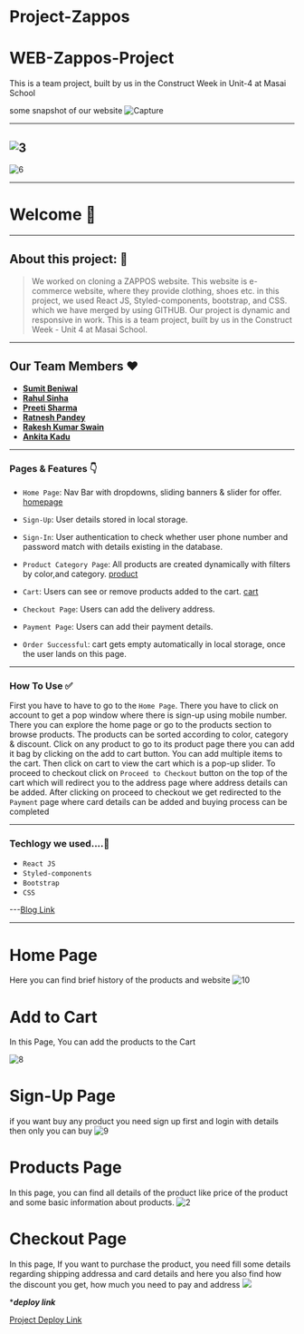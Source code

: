 # Project-Zappos
# WEB-Zappos-Project
This is a team project, built by us in the Construct Week in Unit-4 at Masai School


some snapshot of our website
![Capture](https://miro.medium.com/max/1400/1*qpLpp4niJB1esWy_l8vPoQ.jpeg)

---------
![3](https://miro.medium.com/max/1400/1*_XG6U5eTXUMDVBqty436Vw.png)
----------------

![6](https://miro.medium.com/max/1400/1*C_RUduBHzqmEpykYLNsZJA.jpeg)


---

# Welcome 👋

---

## About this project: 🙌

> We worked on cloning a ZAPPOS website. This website is e-commerce website, where they provide clothing, shoes etc. in this project, we used React JS, Styled-components, bootstrap, and CSS. which we have merged by using GITHUB. Our project is dynamic and responsive in work.
> This is a team project, built by us in the Construct Week - Unit 4 at Masai School.


---

## Our Team Members ❤️

- [**Sumit Beniwal**](https://www.linkedin.com/in/sumit-beniwal-987595232/)
- [**Rahul Sinha**](https://www.linkedin.com/in/rahul-sinha-584a2694/)
- [**Preeti Sharma**](https://www.linkedin.com/in/preeti-sharma123/)
- [**Ratnesh Pandey**](https://www.linkedin.com/in/ratnesh-pandey-068771232/)
- [**Rakesh Kumar Swain** ](https://www.linkedin.com/in/rakesh-kumar-swain-8259a7164/)
- [**Ankita Kadu**](https://www.linkedin.com/in/ankita-kadu-939a12172/)
---

### Pages & Features 👇

- `Home Page`: Nav Bar with dropdowns, sliding banners & slider for offer.
[homepage](https://miro.medium.com/max/1400/1*qpLpp4niJB1esWy_l8vPoQ.jpeg)
- `Sign-Up`: User details stored in local storage.
- `Sign-In`: User authentication to check whether user phone number and password match with details existing in the database.

- `Product Category Page`: All products are created dynamically with filters by color,and category.
[product](https://miro.medium.com/max/1400/1*_XG6U5eTXUMDVBqty436Vw.png)
- `Cart`: Users can see or remove products added to the cart.
[cart](https://miro.medium.com/max/1400/1*l5Vw-WvaeMfvioQt5CuMPg.jpeg)
- `Checkout Page`: Users can add the delivery address.
- `Payment Page`: Users can add their payment details.
- `Order Successful`: cart gets empty automatically in local storage, once the user lands on this page.

---

### How To Use ✅

First you have to have to go to the `Home Page`. There you have to click on account to get a pop window where there is sign-up using mobile number.  There you can explore the home page or go to the products section to browse products. The products can be sorted according to color,  category & discount. Click on any product to go to its product page there you can add it bag by clicking on the add to cart button. You can add multiple items to the cart. Then click on cart to view the cart which is a pop-up slider. To proceed to checkout click on `Proceed to Checkout` button on the top of the cart which will redirect you to the address page where address details can be added. After clicking on proceed to checkout we get redirected to the `Payment` page where card details can be added and buying process can be completed

---

### Techlogy we used....🔧

- `React JS` 
- `Styled-components`
- `Bootstrap`
- `CSS`

---[Blog Link](https://medium.com/@preetbhardwaj517/zappos-clone-c0cc65c7dbd3)



---

# Home Page
Here you can find brief history of the products and website
 ![10](https://miro.medium.com/max/1400/1*qpLpp4niJB1esWy_l8vPoQ.jpeg)
    



# Add to Cart
In this Page, You can add the products to the Cart

![8](https://miro.medium.com/max/1400/1*l5Vw-WvaeMfvioQt5CuMPg.jpeg)




# Sign-Up Page
if you want buy any product you need sign up first and login with details then only you can buy
![9](https://miro.medium.com/max/1400/1*Nc6TY2a_RtwD5ZudCj_AdA.jpeg)




# Products Page
In this page, you can find all details of the product like price of the product and some basic information about products.
![2](https://miro.medium.com/max/1400/1*_XG6U5eTXUMDVBqty436Vw.png)



 # Checkout Page
In this page, If you want to purchase the product, you need fill some details regarding shipping addressa and card details and here you also find how the discount you get, how much you need to pay and address
![](https://miro.medium.com/max/1400/1*C_RUduBHzqmEpykYLNsZJA.jpeg)




****deploy link***


[Project Deploy Link](https://zappos-delta.vercel.app/)
